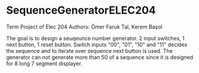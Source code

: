 # SequenceGeneratorELEC204

Term Project of Elec 204
Authors: Ömer Faruk Tal, Kerem Başol

The goal is to design a seuqeunce number generator.
2 input switches, 1 next button, 1 reset button.
Switch inputs "00", "01", "10" and "11" decides the sequence and to iterate over sequence next button is used. 
The generator can not generate more than 50 of a sequence since it is designed for 8 long 7 segment displayer.

